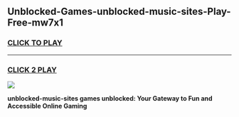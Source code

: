 
## Unblocked-Games-unblocked-music-sites-Play-Free-mw7x1
<h3>
<a href="https://premium76.site?title=unblocked-music-sites&ref=23A">CLICK TO PLAY</a></h3>
<hr>

<h3>
<a href="https://premium76.site?title=unblocked-music-sites&ref=23A">CLICK 2 PLAY</a>
  
</h3>

<a href="https://premium76.site?title=unblocked-music-sites&ref=23A"><img src="https://clearcache.store/games.png"></a>


**unblocked-music-sites games unblocked: Your Gateway to Fun and Accessible Online Gaming**
